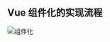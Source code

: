 ## Vue 组件化的实现流程

![组件化](https://ask8088-private-1251520898.cn-south.myqcloud.com/developer-images/article/6556094/r32f4gyekj.jpg?q-sign-algorithm=sha1&q-ak=AKID2uZ1FGBdx1pNgjE3KK4YliPpzyjLZvug&q-sign-time=1594082060;1594089260&q-key-time=1594082060;1594089260&q-header-list=&q-url-param-list=&q-signature=55995d0f45fa1f626b27e15539c5814b3e46fd43)